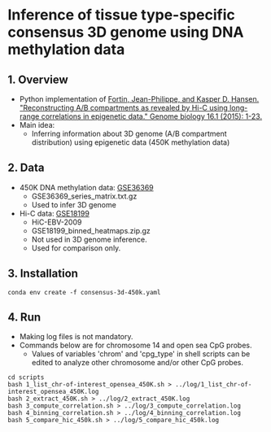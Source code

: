 # Inference of tissue type-specific consensus 3D genome using DNA methylation data

## 1. Overview
- Python implementation of [Fortin, Jean-Philippe, and Kasper D. Hansen. "Reconstructing A/B compartments as revealed by Hi-C using long-range correlations in epigenetic data." Genome biology 16.1 (2015): 1-23.](https://genomebiology.biomedcentral.com/articles/10.1186/s13059-015-0741-y)
- Main idea:
  - Inferring information about 3D genome (A/B compartment distribution) using epigenetic data (450K methylation data)
## 2. Data
- 450K DNA methylation data: [GSE36369](https://www.ncbi.nlm.nih.gov/geo/query/acc.cgi?acc=GSE36369)
  - GSE36369_series_matrix.txt.gz
  - Used to infer 3D genome
- Hi-C data: [GSE18199](https://www.ncbi.nlm.nih.gov/geo/query/acc.cgi?acc=GSE18199) 
  - HiC-EBV-2009
  - GSE18199_binned_heatmaps.zip.gz
  - Not used in 3D genome inference.
  - Used for comparison only.
## 3. Installation
```shell
conda env create -f consensus-3d-450k.yaml
```
## 4. Run
- Making log files is not mandatory.  
- Commands below are for chromosome 14 and open sea CpG probes. 
  - Values of variables 'chrom' and 'cpg\_type' in shell scripts can be edited to analyze other chromosome and/or other CpG probes.
```shell
cd scripts
bash 1_list_chr-of-interest_opensea_450K.sh > ../log/1_list_chr-of-interest_opensea_450K.log           
bash 2_extract_450K.sh > ../log/2_extract_450K.log         
bash 3_compute_correlation.sh > ../log/3_compute_correlation.log       
bash 4_binning_correlation.sh > ../log/4_binning_correlation.log        
bash 5_compare_hic_450k.sh > ../log/5_compare_hic_450k.log       
```
